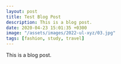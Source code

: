 ```yaml
---
layout: post
title: Test Blog Post
description: This is a blog post.
date: 2020-04-23 15:01:35 +0300
image: "/assets/images/2022-ul-xyz/03.jpg"
tags: [fashion, study, travel]
---
```


This is a blog post.
